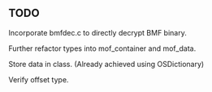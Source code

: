## TODO
Incorporate bmfdec.c to directly decrypt BMF binary.

Further refactor types into mof_container and mof_data.

Store data in class. (Already achieved using OSDictionary)

Verify offset type.
